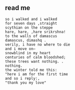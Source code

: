 ## read me
	so i walked and i walked
	for seven days ,straight
	scythian on the steppe
	hare, hare, ,hare srikrshna!
	to the walls of damascus
	damascus, dimashq .
	verily, i have no where to die
	and i move on—
	snowblind in my heart
	centuries of calm bloodshed;
	these trees want nothing. .
	nothing.
	the winter told me this:
	"here i am for the first time
	and so i reply:,
	"thank you my love"
